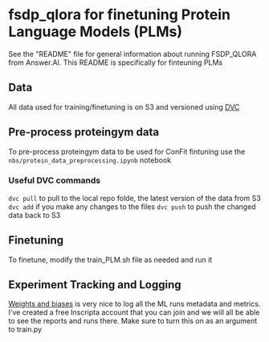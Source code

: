 # fsdp_qlora for finetuning Protein Language Models (PLMs)

See the "README" file for general information about running FSDP_QLORA from Answer.AI. This README is specifically for finteuning PLMs 

## Data
All data used for training/finetuning is on S3 and versioned using [DVC](https://dvc.org/doc/start)

## Pre-process proteingym data
To pre-process proteingym data to be used for ConFit fintuning use the ```nbs/protein_data_preprocessing.ipynb``` notebook

### Useful DVC commands
```dvc pull``` to pull to the local repo folde, the latest version of the data from S3
```dvc add``` if you make any changes to the files
```dvc push``` to push the changed data back to S3


## Finetuning
To finetune, modify the train_PLM.sh file as needed and run it

## Experiment Tracking and Logging
[Weights and biases](https://wandb.ai/inscripta/) is very nice to log all the ML runs metadata and metrics. I've created a free Inscripta account that you can join and we will all be able to see the reports and runs there. Make sure to turn this on as an argument to train.py
